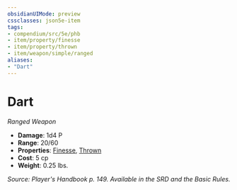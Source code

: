 ```yaml
---
obsidianUIMode: preview
cssclasses: json5e-item
tags:
- compendium/src/5e/phb
- item/property/finesse
- item/property/thrown
- item/weapon/simple/ranged
aliases: 
- "Dart"
---
```

# Dart
*Ranged Weapon*  

- **Damage**: 1d4 P
- **Range**: 20/60
- **Properties**: [Finesse](/3-Mechanics/CLI/rules/item-properties.md#Finesse), [Thrown](/3-Mechanics/CLI/rules/item-properties.md#Thrown)
- **Cost**: 5 cp
- **Weight**: 0.25 lbs.

*Source: Player's Handbook p. 149. Available in the SRD and the Basic Rules.*